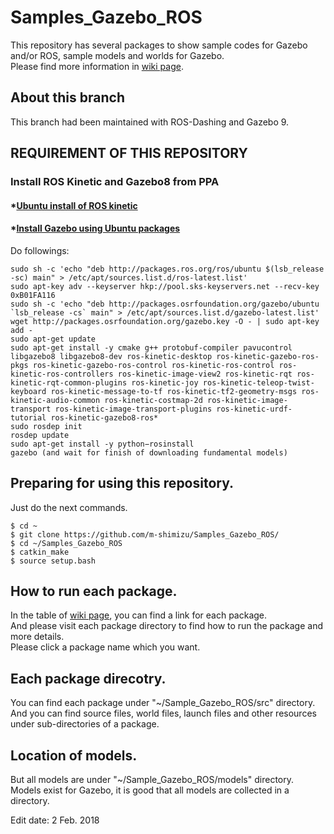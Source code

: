 # Samples_Gazebo_ROS
This repository has several packages to show sample codes for Gazebo and/or ROS, sample models and worlds for Gazebo.  
Please find more information in [wiki page](https://github.com/m-shimizu/Samples_Gazebo_ROS/wiki).  

## About this branch  
This branch had been maintained with ROS-Dashing and Gazebo 9.  

## REQUIREMENT OF THIS REPOSITORY  

### Install ROS Kinetic and Gazebo8 from PPA  
#### *[Ubuntu install of ROS kinetic](http://wiki.ros.org/kinetic/Installation/Ubuntu)
#### *[Install Gazebo using Ubuntu packages](http://gazebosim.org/tutorials?cat=install&tut=install_ubuntu&ver=8.0)  
Do followings:  

    sudo sh -c 'echo "deb http://packages.ros.org/ros/ubuntu $(lsb_release -sc) main" > /etc/apt/sources.list.d/ros-latest.list'  
    sudo apt-key adv --keyserver hkp://pool.sks-keyservers.net --recv-key 0xB01FA116  
    sudo sh -c 'echo "deb http://packages.osrfoundation.org/gazebo/ubuntu `lsb_release -cs` main" > /etc/apt/sources.list.d/gazebo-latest.list'  
    wget http://packages.osrfoundation.org/gazebo.key -O - | sudo apt-key add -  
    sudo apt-get update  
    sudo apt-get install -y cmake g++ protobuf-compiler pavucontrol libgazebo8 libgazebo8-dev ros-kinetic-desktop ros-kinetic-gazebo-ros-pkgs ros-kinetic-gazebo-ros-control ros-kinetic-ros-control ros-kinetic-ros-controllers ros-kinetic-image-view2 ros-kinetic-rqt ros-kinetic-rqt-common-plugins ros-kinetic-joy ros-kinetic-teleop-twist-keyboard ros-kinetic-message-to-tf ros-kinetic-tf2-geometry-msgs ros-kinetic-audio-common ros-kinetic-costmap-2d ros-kinetic-image-transport ros-kinetic-image-transport-plugins ros-kinetic-urdf-tutorial ros-kinetic-gazebo8-ros*  
    sudo rosdep init  
    rosdep update  
    sudo apt-get install -y python−rosinstall  
    gazebo (and wait for finish of downloading fundamental models)  

## Preparing for using this repository.  
Just do the next commands.  

    $ cd ~  
    $ git clone https://github.com/m-shimizu/Samples_Gazebo_ROS/  
    $ cd ~/Samples_Gazebo_ROS  
    $ catkin_make  
    $ source setup.bash  

## How to run each package.  
In the table of [wiki page](https://github.com/m-shimizu/Samples_Gazebo_ROS/wiki), you can find a link for each package.  
And please visit each package directory to find how to run the package and more details.  
Please click a package name which you want.  

## Each package direcotry.  
You can find each package under "~/Sample_Gazebo_ROS/src" directory.  
And you can find source files, world files, launch files and other resources under sub-directories of a package.  

## Location of models.
But all models are under "~/Sample_Gazebo_ROS/models" directory.  
Models exist for Gazebo, it is good that all models are collected in a directory.  

Edit date: 2 Feb. 2018
